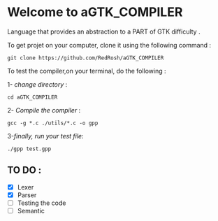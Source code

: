 # Welcome to aGTK_COMPILER

Language that provides an abstraction to a PART of GTK difficulty .

To get projet on your computer, clone it using the following command :

```
git clone https://github.com/RedRosh/aGTK_COMPILER
```

To test the compiler,on your terminal, do the following :

1- _change directory_ :

```
cd aGTK_COMPILER
```

2- _Compile the compiler_ :

```
gcc -g *.c ./utils/*.c -o gpp
```

3-_finally, run your test file_:

```
./gpp test.gpp
```

## TO DO :

- [x] Lexer
- [x] Parser
- [ ] Testing the code
- [ ] Semantic

